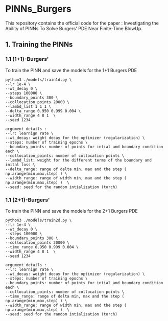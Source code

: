 # PINNs_Burgers

This repository contains the official code for the paper : Investigating the Ability of PINNs To Solve Burgers' PDE Near Finite-Time BlowUp.

## 1. Training the PINNs

### 1.1 (1+1)-Burgers'
To train the PINN and save the models for the 1+1 Burgers PDE
```
python3 ./models/train1d.py \
--lr 1e-4 \
--wt_decay 0 \
--steps 100000 \
--boundary_points 300 \
--collocation_points 20000 \
--lambd_list 1 1 1 \
--delta_range 0.950 0.999 0.004 \
--width_range 4 8 1  \
--seed 1234

argument details :
--lr: learnign rate \
--wt_decay: weight decay for the optimizer (regularization) \
--steps: number of training epochs \
--boundary_points: number of points for intial and boundary condition each \
--collocation_points: number of collocation points \
--lambd_list: weight for the different terms of the boundary and inital loss \
--delta_range: range of delta min, max and the step ( np.arange(min,max,step) ) \
--width_range: range of width min, max and the step ( np.arange(min,max,step) )  \
--seed: seed for the random intialization (torch)
```

### 1.1 (2+1)-Burgers'
To train the PINN and save the models for the 2+1 Burgers PDE
```
python3 ./models/train2d.py \
--lr 1e-4 \
--wt_decay 0 \
--steps 100000 \
--boundary_points 300 \
--collocation_points 20000 \
--time_range 0.950 0.999 0.004 \
--width_range 4 8 1  \
--seed 1234

argument details :
--lr: learnign rate \
--wt_decay: weight decay for the optimizer (regularization) \
--steps: number of training epochs \
--boundary_points: number of points for intial and boundary condition each \
--collocation_points: number of collocation points \
--time_range: range of delta min, max and the step ( np.arange(min,max,step) ) \
--width_range: range of width min, max and the step ( np.arange(min,max,step) )  \
--seed: seed for the random intialization (torch)
```